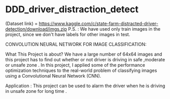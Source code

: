 # DDD_driver_distraction_detect

(Dataset link) = https://www.kaggle.com/c/state-farm-distracted-driver-detection/download/imgs.zip P.S. : We have used only train images in the project, since we don't have labels for other images in test.

CONVOLUTION NEURAL NETWORK FOR IMAGE CLASSIFICATION:

What This Project is about? We have a large number of 64x64 images and this project has to find out whether or not driver is driving in safe ,moderate or unsafe zone . In this project, I applied some of the performance optimization techniques to the real-world problem of classifying images using a Convolutional Neural Network (CNN).

Application : This project can be used to alarm the driver when he is driving in unsafe zone for long time .


